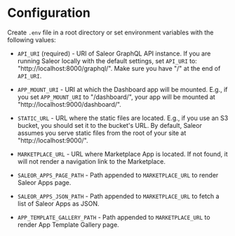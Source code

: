 # Configuration

Create `.env` file in a root directory or set environment variables with the following values:

- `API_URI` (required) - URI of Saleor GraphQL API instance.
  If you are running Saleor locally with the default settings, set `API_URI` to: "http://localhost:8000/graphql/".
  Make sure you have "/" at the end of `API_URI`.

- `APP_MOUNT_URI` - URI at which the Dashboard app will be mounted.
  E.g., if you set `APP_MOUNT_URI` to "/dashboard/", your app will be mounted at "http://localhost:9000/dashboard/".

- `STATIC_URL` - URL where the static files are located.
  E.g., if you use an S3 bucket, you should set it to the bucket's URL. By default, Saleor assumes you serve static files from the root of your site at "http://localhost:9000/".

- `MARKETPLACE_URL`  - URL where Marketplace App is located. If not found, it will not render a navigation link to the Marketplace.

- `SALEOR_APPS_PAGE_PATH` - Path appended to `MARKETPLACE_URL` to render Saleor Apps page.

- `SALEOR_APPS_JSON_PATH` - Path appended to `MARKETPLACE_URL` to fetch a list of Saleor Apps as JSON.

- `APP_TEMPLATE_GALLERY_PATH` - Path appended to `MARKETPLACE_URL` to render App Template Gallery page.
